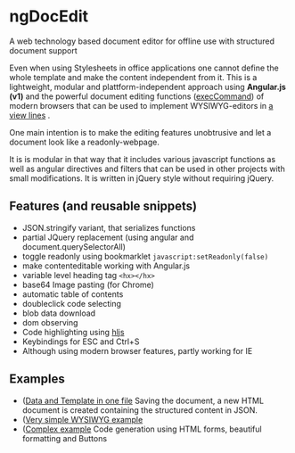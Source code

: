 # ngDocEdit
A web technology based document editor for offline use with structured document support

Even when using Stylesheets in office applications one cannot define the whole template and make the content independent from it.
This is a lightweight, modular and plattform-independent approach using **Angular.js (v1)** and the powerful document editing functions
([execCommand](https://developer.mozilla.org/en-US/docs/Web/API/Document/execCommand)) of modern browsers that can be used to
implement WYSIWYG-editors in [a view lines](https://codepen.io/ElijahFowler/pen/fyILl) .

One main intention is to make the editing features unobtrusive and let a document look like a readonly-webpage.

It is is modular in that way that it includes various javascript functions as well as angular directives and filters that can
be used in other projects with small modifications. It is written in jQuery style without requiring jQuery.

## Features (and reusable snippets)
* JSON.stringify variant, that serializes functions
* partial JQuery replacement (using angular and document.querySelectorAll)
* toggle readonly using bookmarklet `javascript:setReadonly(false)`
* make contenteditable working with Angular.js
* variable level heading tag `<hx></hx>`
* base64 Image pasting (for Chrome)
* automatic table of contents
* doubleclick code selecting
* blob data download
* dom observing
* Code highlighting using [hljs](https://highlightjs.org/)
* Keybindings for ESC and Ctrl+S
* Although using modern browser features, partly working for IE

## Examples
* ([Data and Template in one file](https://lfuhr.github.io/ngDocEdit/Examples/embedded_document.html) Saving the document, a new HTML document is created containing the structured content in JSON.
* ([Very simple WYSIWYG example](https://lfuhr.github.io/ngDocEdit/Examples/simple_document.html)
* ([Complex example](https://lfuhr.github.io/ngDocEdit/Examples/validation-rules.html) Code generation using HTML forms, beautiful formatting and Buttons
